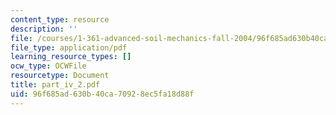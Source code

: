 ```yaml
---
content_type: resource
description: ''
file: /courses/1-361-advanced-soil-mechanics-fall-2004/96f685ad630b40ca70928ec5fa18d88f_part_iv_2.pdf
file_type: application/pdf
learning_resource_types: []
ocw_type: OCWFile
resourcetype: Document
title: part_iv_2.pdf
uid: 96f685ad-630b-40ca-7092-8ec5fa18d88f
---
```

